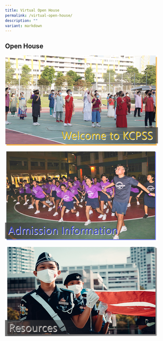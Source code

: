 ```yaml
---
title: Virtual Open House
permalink: /virtual-open-house/
description: ""
variant: markdown
---
```

## Open House

<p><a href="/virtual-open-house/welcome-to-kcpss/">
<img src="/images/Virtual%20Open%20House/welcomev2.png">
</a></p>

<p><a href="https://staging.d38b8pvh8spt44.amplifyapp.com/virtual-open-house/admission-information/">
<img src="/images/Virtual%20Open%20House/admissionv2.png">
</a></p>

<p><a href="https://staging.d38b8pvh8spt44.amplifyapp.com/virtual-open-house/resources/">
<img src="/images/Virtual%20Open%20House/resourcesv2.png">
</a></p>